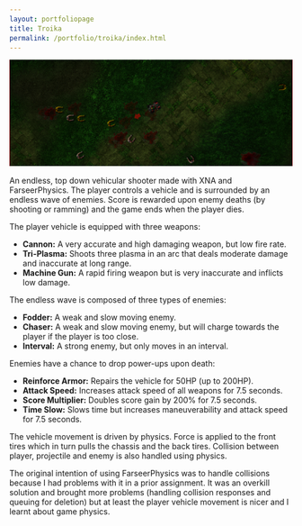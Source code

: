 ```yaml
---
layout: portfoliopage
title: Troika
permalink: /portfolio/troika/index.html
---
```


![Troika](/public/images/troika2.png)

An endless, top down vehicular shooter made with XNA and FarseerPhysics. The player controls a vehicle and is surrounded by an endless wave of enemies. Score is rewarded upon enemy deaths (by shooting or ramming) and the game ends when the player dies.

The player vehicle is equipped with three weapons:

* **Cannon:** A very accurate and high damaging weapon, but low fire rate.
* **Tri-Plasma:** Shoots three plasma in an arc that deals moderate damage and inaccurate at long range.
* **Machine Gun:** A rapid firing weapon but is very inaccurate and inflicts low damage.


The endless wave is composed of three types of enemies:

* **Fodder:** A weak and slow moving enemy.
* **Chaser:** A weak and slow moving enemy, but will charge towards the player if the player is too close.
* **Interval:** A strong enemy, but only moves in an interval.

Enemies have a chance to drop power-ups upon death:

* **Reinforce Armor:** Repairs the vehicle for 50HP (up to 200HP).
* **Attack Speed:** Increases attack speed of all weapons for 7.5 seconds.
* **Score Multiplier:** Doubles score gain by 200% for 7.5 seconds.
* **Time Slow:** Slows time but increases maneuverability and attack speed for 7.5 seconds.

The vehicle movement is driven by physics. Force is applied to the front tires which in turn pulls the chassis and the back tires. Collision between player, projectile and enemy is also handled using physics.

The original intention of using FarseerPhysics was to handle collisions because I had problems with it in a prior assignment. It was an overkill solution and brought more problems (handling collision responses and queuing for deletion) but at least the player vehicle movement is nicer and I learnt about game physics.
